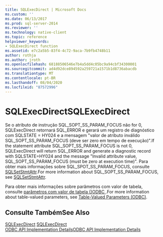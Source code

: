 ```yaml
---
title: SQLExecDirect | Microsoft Docs
ms.custom: ''
ms.date: 06/13/2017
ms.prod: sql-server-2014
ms.reviewer: ''
ms.technology: native-client
ms.topic: reference
helpviewer_keywords:
- SQLExecDirect function
ms.assetid: e7c2a5b5-83f4-4c72-9aca-7b9fb4748b11
author: rothja
ms.author: jroth
ms.openlocfilehash: 68188506546e7b4a5dd4c05bc9a94cbf34300001
ms.sourcegitcommit: ad4d92dce894592a259721a1571b1d8736abacdb
ms.translationtype: MT
ms.contentlocale: pt-BR
ms.lasthandoff: 08/04/2020
ms.locfileid: "87572996"
---
```

# <a name="sqlexecdirect"></a><span data-ttu-id="6cb0f-102">SQLExecDirect</span><span class="sxs-lookup"><span data-stu-id="6cb0f-102">SQLExecDirect</span></span>
  <span data-ttu-id="6cb0f-103">Se o atributo de instrução SQL_SOPT_SS_PARAM_FOCUS não for 0, SQLExecDirect retornará SQL_ERROR e gerará um registro de diagnóstico com SQLSTATE = HY024 e a mensagem "valor de atributo inválido SQL_SOPT_SS_PARAM_FOCUS (deve ser zero em tempo de execução)".</span><span class="sxs-lookup"><span data-stu-id="6cb0f-103">If the statement attribute SQL_SOPT_SS_PARAM_FOCUS is not 0, SQLExecDirect will return SQL_ERROR and generate a diagnostic record with SQLSTATE=HY024 and the message "Invalid attribute value, SQL_SOPT_SS_PARAM_FOCUS (must be zero at execution time)".</span></span> <span data-ttu-id="6cb0f-104">Para obter mais informações sobre SQL_SPOT_SS_PARAM_FOCUS, consulte [SQLSetStmtAttr](sqlsetstmtattr.md).</span><span class="sxs-lookup"><span data-stu-id="6cb0f-104">For more information about SQL_SOPT_SS_PARAM_FOCUS, see [SQLSetStmtAttr](sqlsetstmtattr.md).</span></span>  
  
 <span data-ttu-id="6cb0f-105">Para obter mais informações sobre parâmetros com valor de tabela, consulte [parâmetros com valor de tabela &#40;&#41;ODBC ](../native-client-odbc-table-valued-parameters/table-valued-parameters-odbc.md).</span><span class="sxs-lookup"><span data-stu-id="6cb0f-105">For more information about table-valued parameters, see [Table-Valued Parameters &#40;ODBC&#41;](../native-client-odbc-table-valued-parameters/table-valued-parameters-odbc.md).</span></span>  
  
## <a name="see-also"></a><span data-ttu-id="6cb0f-106">Consulte Também</span><span class="sxs-lookup"><span data-stu-id="6cb0f-106">See Also</span></span>  
 <span data-ttu-id="6cb0f-107">[SQLExecDirect](https://go.microsoft.com/fwlink/?LinkId=80709) </span><span class="sxs-lookup"><span data-stu-id="6cb0f-107">[SQLExecDirect](https://go.microsoft.com/fwlink/?LinkId=80709) </span></span>  
 [<span data-ttu-id="6cb0f-108">ODBC API Implementation Details</span><span class="sxs-lookup"><span data-stu-id="6cb0f-108">ODBC API Implementation Details</span></span>](odbc-api-implementation-details.md)  
  
  
